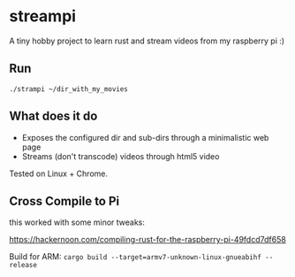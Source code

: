 # streampi

A tiny hobby project to learn rust and stream videos from my raspberry pi :)

## Run

`./strampi ~/dir_with_my_movies`

## What does it do
- Exposes the configured dir and sub-dirs through a minimalistic web page
- Streams (don't transcode) videos through html5 video   

Tested on Linux + Chrome.

## Cross Compile to Pi
this worked with some minor tweaks:

https://hackernoon.com/compiling-rust-for-the-raspberry-pi-49fdcd7df658

Build for ARM: `cargo build --target=armv7-unknown-linux-gnueabihf --release` 

